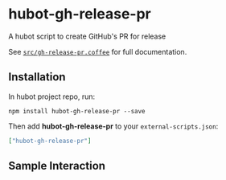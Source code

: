 # hubot-gh-release-pr

A hubot script to create GitHub's PR for release

See [`src/gh-release-pr.coffee`](src/gh-release-pr.coffee) for full documentation.

## Installation

In hubot project repo, run:

`npm install hubot-gh-release-pr --save`

Then add **hubot-gh-release-pr** to your `external-scripts.json`:

```json
["hubot-gh-release-pr"]
```

## Sample Interaction
